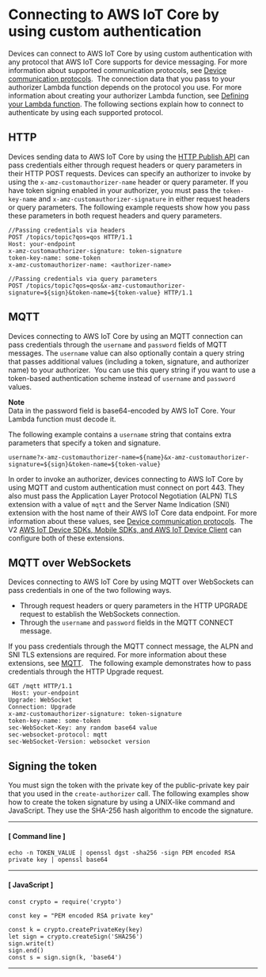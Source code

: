 # Connecting to AWS IoT Core by using custom authentication<a name="custom-auth"></a>

 Devices can connect to AWS IoT Core by using custom authentication with any protocol that AWS IoT Core supports for device messaging\. For more information about supported communication protocols, see [Device communication protocols](protocols.md)\.  The connection data that you pass to your authorizer Lambda function depends on the protocol you use\. For more information about creating your authorizer Lambda function, see [Defining your Lambda function](config-custom-auth.md#custom-auth-lambda)\. The following sections explain how to connect to authenticate by using each supported protocol\. 

## HTTP<a name="custom-auth-http"></a>

 Devices sending data to AWS IoT Core by using the [HTTP Publish API](https://docs.aws.amazon.com/iot/latest/apireference/API_iotdata_Publish.html) can pass credentials either through request headers or query parameters in their HTTP POST requests\. Devices can specify an authorizer to invoke by using the `x-amz-customauthorizer-name` header or query parameter\. If you have token signing enabled in your authorizer, you must pass the `token-key-name` and `x-amz-customauthorizer-signature` in either request headers or query parameters\. The following example requests show how you pass these parameters in both request headers and query parameters\. 

```
//Passing credentials via headers
POST /topics/topic?qos=qos HTTP/1.1
Host: your-endpoint 
x-amz-customauthorizer-signature: token-signature
token-key-name: some-token 
x-amz-customauthorizer-name: <authorizer-name>

//Passing credentials via query parameters
POST /topics/topic?qos=qos&x-amz-customauthorizer-signature=${sign}&token-name=${token-value} HTTP/1.1
```

## MQTT<a name="custom-auth-mqtt"></a>

 Devices connecting to AWS IoT Core by using an MQTT connection can pass credentials through the `username` and `password` fields of MQTT messages\. The `username` value can also optionally contain a query string that passes additional values \(including a token, signature, and authorizer name\) to your authorizer\.  You can use this query string if you want to use a token\-based authentication scheme instead of `username` and `password` values\.  

**Note**  
 Data in the password field is base64\-encoded by AWS IoT Core\. Your Lambda function must decode it\. 

 The following example contains a `username` string that contains extra parameters that specify a token and signature\.  

 `username?x-amz-customauthorizer-name=${name}&x-amz-customauthorizer-signature=${sign}&token-name=${token-value}` 

 In order to invoke an authorizer, devices connecting to AWS IoT Core by using MQTT and custom authentication must connect on port 443\. They also must pass the Application Layer Protocol Negotiation \(ALPN\) TLS extension with a value of `mqtt` and the Server Name Indication \(SNI\) extension with the host name of their AWS IoT Core data endpoint\. For more information about these values, see [Device communication protocols](protocols.md)\.  The V2 [AWS IoT Device SDKs, Mobile SDKs, and AWS IoT Device Client](iot-sdks.md) can configure both of these extensions\.    

## MQTT over WebSockets<a name="custom-auth-websockets"></a>

 Devices connecting to AWS IoT Core by using MQTT over WebSockets can pass credentials in one of the two following ways\. 
+ Through request headers or query parameters in the HTTP UPGRADE request to establish the WebSockets connection\.
+ Through the `username` and `password` fields in the MQTT CONNECT message\.

 If you pass credentials through the MQTT connect message, the ALPN and SNI TLS extensions are required\. For more information about these extensions, see [MQTT](#custom-auth-mqtt)\.   The following example demonstrates how to pass credentials through the HTTP Upgrade request\. 

```
GET /mqtt HTTP/1.1
 Host: your-endpoint 
Upgrade: WebSocket 
Connection: Upgrade 
x-amz-customauthorizer-signature: token-signature
token-key-name: some-token 
sec-WebSocket-Key: any random base64 value 
sec-websocket-protocol: mqtt 
sec-WebSocket-Version: websocket version
```

## Signing the token<a name="custom-auth-token-signature"></a>

You must sign the token with the private key of the public\-private key pair that you used in the `create-authorizer` call\. The following examples show how to create the token signature by using a UNIX\-like command and JavaScript\. They use the SHA\-256 hash algorithm to encode the signature\.

------
#### [ Command line ]

```
echo -n TOKEN_VALUE | openssl dgst -sha256 -sign PEM encoded RSA private key | openssl base64
```

------
#### [ JavaScript ]

```
const crypto = require('crypto')

const key = "PEM encoded RSA private key"

const k = crypto.createPrivateKey(key)
let sign = crypto.createSign('SHA256')
sign.write(t)
sign.end()
const s = sign.sign(k, 'base64')
```

------